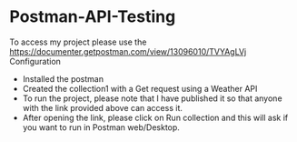 # Postman-API-Testing
To access my project please use the https://documenter.getpostman.com/view/13096010/TVYAgLVj 
Configuration 
- Installed the postman 
- Created the collection1 with a Get request using a Weather API 
- To run the project, please note that I have published it so that anyone with the link provided above can access it. 
- After opening the link, please click on Run collection and this will ask if you want to run in Postman web/Desktop. 

